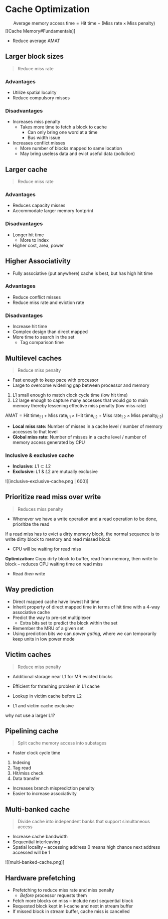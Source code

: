 # Cache Optimization
$$\text{Average memory access time} = \text{Hit time} + (\text{Miss rate} \times \text{Miss penalty})$$
[[Cache Memory#Fundamentals]]

- Reduce average AMAT

## Larger block sizes

> Reduce miss rate

### Advantages
- Utilize spatial locality
- Reduce compulsory misses

### Disadvantages

- Increases miss penalty
	- Takes more time to fetch a block to cache
		- Can only bring one word at a time
		- Bus width issue
- Increases conflict misses
	- More number of blocks mapped to same location
	- May bring useless data and evict useful data (pollution)


## Larger cache

> Reduce miss rate

### Advantages

- Reduces capacity misses
- Accommodate larger memory footprint

### Disadvantages

- Longer hit time
	- More to index
- Higher cost, area, power

## Higher Associativity

- Fully associative (put anywhere) cache is best, but has high hit time

### Advantages

- Reduce conflict misses
- Reduce miss rate and eviction rate

### Disadvantages

- Increase hit time
- Complex design than direct mapped
- More time to search in the set
	- Tag comparison time


## Multilevel caches

> Reduce miss penalty

- Fast enough to keep pace with processor
- Large to overcome widening gap between processor and memory

1. L1 small enough to match clock cycle time (low hit time)
2. L2 large enough to capture many accesses that would go to main memory thereby lessening effective miss penalty (low miss rate)


$$\text{AMAT} = \text{Hit time}_{L1} + \text{Miss rate}_{L1} \times (\text{Hit time}_{L2} + \text{Miss rate}_{L2} \times \text{Miss penalty}_{L2})$$

- **Local miss rate:** Number of misses in a cache level / number of memory accesses to that level
- **Global miss rate:** Number of misses in a cache level / number of memory access generated by CPU

### Inclusive & exclusive cache

- **Inclusive:** $L1 \subset L2$ 
- **Exclusive:** $L1$ & $L2$ are mutually exclusive

![[inclusive-exclusive-cache.png | 600]]

## Prioritize read miss over write

> Reduces miss penalty

- Whenever we have a write operation and a read operation to be done, prioritize the read

If a read miss has to evict a dirty memory block, the normal sequence is to write dirty block to memory and read missed block
- CPU will be waiting for read miss

**Optimization:** Copy dirty block to buffer, read from memory, then write to block – reduces CPU waiting time on read miss
- Read _then_ write

## Way prediction

- Direct mapped cache have lowest hit time
- Inherit property of direct mapped time in terms of hit time with a 4-way associative cache
- Predict the way to pre-set multiplexer
	- Extra bits set to predict the block within the set
- Remember the MRU of a given set
- Using prediction bits we can _power gating_, where we can temporarily keep units in low power mode

## Victim caches

> Reduce miss penalty

- Additional storage near L1 for MR evicted blocks
- Efficient for thrashing problem in L1 cache
- Lookup in victim cache before L2

- L1 and victim cache exclusive

why not use a larger L1?

## Pipelining cache

>Split cache memory access into substages

- Faster clock cycle time

1. Indexing
2. Tag read
3. Hit/miss check
4. Data transfer

- Increases branch misprediction penalty
- Easier to increase associativity

## Multi-banked cache

> Divide cache into independent banks that support simultaneous access

- Increase cache bandwidth
- Sequential interleaving
- Spatial locality – accessing address 0 means high chance next address accessed will be 1

![[multi-banked-cache.png]]

## Hardware prefetching

- Prefetching to reduce miss rate and miss penalty
	- _Before_ processor requests them
- Fetch more blocks on miss – include next sequential block
- Requested block kept in I-cache and next in stream buffer
- If missed block in stream buffer, cache miss is cancelled